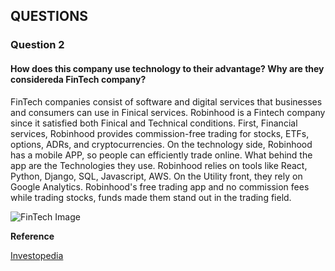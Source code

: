 
## QUESTIONS

### Question 2
#### How does this company use technology to their advantage? Why are they considereda FinTech company? 

FinTech companies consist of software and digital services that businesses and consumers can use in Finical services. Robinhood is a Fintech company since it satisfied both Finical and Technical conditions. First, Financial services, Robinhood provides commission-free trading for stocks, ETFs, options, ADRs, and cryptocurrencies. On the technology side, Robinhood has a mobile APP, so people can efficiently trade online. What behind the app are the Technologies they use. Robinhood relies on tools like React, Python, Django, SQL, Javascript, AWS. On the Utility front, they rely on Google Analytics. Robinhood's free trading app and no commission fees while trading stocks, funds made them stand out in the trading field. 

![FinTech Image](https://www.smartdatacollective.com/wp-content/uploads/2018/05/fintech-and-big-data-999x667.jpg.webp)


**Reference**

[Investopedia](https://www.investopedia.com/articles/active-trading/020515/how-robinhood-makes-money.asp)